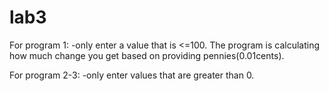 # lab3
For program 1:
-only enter a value that is <=100. The program is calculating how much change you get based on providing pennies(0.01cents).

For program 2-3:
-only enter values that are greater than 0.

